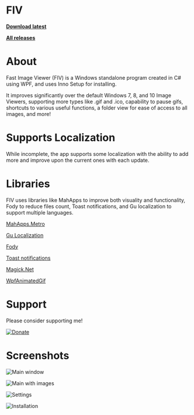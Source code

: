 # FIV

**[Download latest](https://github.com/nevaran/FIV/releases/latest/download/FIV.Setup.exe)**

**[All releases](https://github.com/nevaran/FIV/releases/)**

# About

Fast Image Viewer (FIV) is a Windows standalone program created in C# using WPF, and uses Inno Setup for installing.

It improves significantly over the default Windows 7, 8, and 10 Image Viewers, supporting more types like .gif and .ico, capability
to pause gifs, shortcuts to various useful functions, a folder view for ease of access to all images, and more!


# Supports Localization

While incomplete, the app supports some localization with the ability to add more and improve upon the current ones with each update.


# Libraries

FIV uses libraries like MahApps to improve both visuality and functionality, Fody to reduce files count, Toast notifications, and Gu localization to support multiple languages.

[MahApps.Metro](https://github.com/MahApps/MahApps.Metro)

[Gu Localization](https://github.com/GuOrg/Gu.Localization)

[Fody](https://github.com/Fody/Fody)

[Toast notifications](https://github.com/rafallopatka/ToastNotifications)

[Magick.Net](https://github.com/dlemstra/Magick.NET)

[WpfAnimatedGif](https://github.com/XamlAnimatedGif/WpfAnimatedGif)


# Support

Please consider supporting me!

[![Donate](https://www.paypalobjects.com/en_US/i/btn/btn_donate_SM.gif)](https://www.paypal.com/cgi-bin/webscr?cmd=_s-xclick&hosted_button_id=6ZXTCHB3JXL4Q&source=url)


# Screenshots

![Main window](https://github.com/nevaran/FIV-Storage/blob/master/Screenshots/main.png)

![Main with images](https://github.com/nevaran/FIV-Storage/blob/master/Screenshots/mainwithimage.png)

![Settings](https://github.com/nevaran/FIV-Storage/blob/master/Screenshots/settings.png)

![Installation](https://github.com/nevaran/FIV-Storage/blob/master/Screenshots/installer.png)
